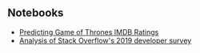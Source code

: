 
## Notebooks

- [Predicting Game of Thrones IMDB Ratings](https://github.com/carolinacamassa/data-science/blob/master/Predicting%20GoT%20Ratings.ipynb)
- [Analysis of Stack Overflow's 2019 developer survey](https://nbviewer.jupyter.org/github/carolinacamassa/data-science-notebooks/blob/master/stackoverflow-survey/stack_overflow_survey_2019.ipynb)


